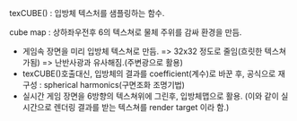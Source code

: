
texCUBE() : 입방체 텍스처를 샘플링하는 함수.


cube map : 상하좌우전후 6의 텍스쳐로 물체 주위를 감싸 환경을 만듬.


- 게임속 장면을 미리 입방체 텍스쳐로 만듬. => 32x32 정도로 줄임(흐릿한 텍스쳐가됨) => 난반사광과 유사해짐.(주변광으로 활용)
- texCUBE()호출대신, 입방체의 결과를 coefficient(계수)로 바꾼 후, 공식으로 재구성 : spherical harmonics(구면조화 조명기법)
- 실시간 게임 장면을 6방향의 텍스쳐위에 그린후, 입방체맵으로 활용. (이와 같이 실시간으로 렌더링 결과를 받는 텍스쳐를 render target 이라 함.)
